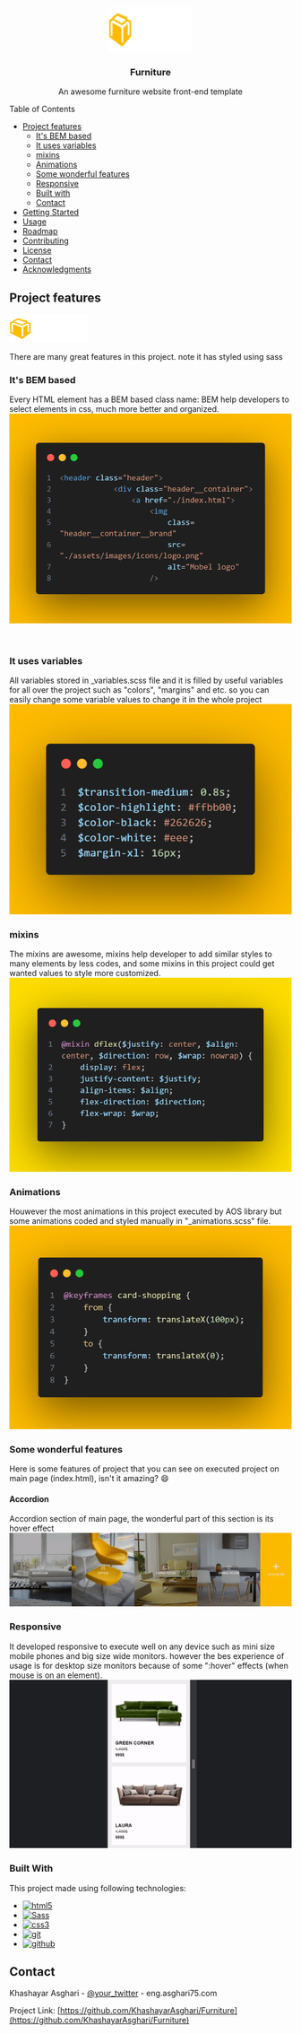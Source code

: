 <!-- PROJECT LOGO -->
<br />
<div align="center">
  <a href="https://github.com/KhashayarAsghari/Furniture">
    <img src="./assets/images/icons/logo.png" alt="Logo" width="150" height="80">
  </a>

  <h3 align="center">Furniture</h3>

  <p align="center">
    An awesome furniture website front-end template
    <br />
  </p>


</div>
  <summary>Table of Contents</summary>
  <ul>
    <li>
      <a href="#Project-features">Project features</a>
      <ul>
        <li>
            <a href="#its-bem-based">It's BEM based</a>
        </li>
        <li>
            <a href="#it-uses-variables">It uses variables</a>
        </li>
        <li>
            <a href="#mixins">mixins</a>
        </li>
        <li>
            <a href="#animations">Animations</a>
        </li>
        <li>
            <a href="#some-wonderful-features">Some wonderful features</a>
        </li>
        <li>
            <a href="#responsive">Responsive</a>
        </li>
        <li>
            <a href="#built-with">Built with</a>
        </li>
        <li>
            <a href="#contact">Contact</a>
        </li>
      </ul>
    </li>
    <li>
      <a href="#getting-started">Getting Started</a>
    </li>
    <li><a href="#usage">Usage</a></li>
    <li><a href="#roadmap">Roadmap</a></li>
    <li><a href="#contributing">Contributing</a></li>
    <li><a href="#license">License</a></li>
    <li><a href="#contact">Contact</a></li>
    <li><a href="#acknowledgments">Acknowledgments</a></li>
  </ul>
</details>



<!-- ABOUT THE PROJECT -->
## Project features

![Furniture Screen Shot](./assets/images/icons/logo.png)

There are many great features in this project.
note it has styled using sass

### It's BEM based
Every HTML element has a BEM based class name: 
BEM help developers to select elements in css, much more better and organized.
<br />
![BEM Screen Shot](./assets/images/shots/BEM.png)


<br />

### It uses variables
All variables stored in _variables.scss file and it is filled by useful variables for all over the project such as "colors", "margins" and etc. so you can easily change some variable values to change it in the whole project
<br />
![variables Screen Shot](./assets/images/shots/variables.png)
<br />


### mixins
The mixins are awesome, mixins help developer to add similar styles to many elements by less codes, and some mixins in this project could get wanted values to style more customized.
<br />
![mixins Screen Shot](./assets/images/shots/mixins.png)
<br />


### Animations
Houwever the most animations in this project executed by AOS library but some animations coded and styled manually in "_animations.scss" file.
<br />
![animations Screen Shot](./assets/images/shots/animation.png)
<br />


### Some wonderful features
Here is some features of project that you can see on executed project on main page (index.html), isn't it amazing? :smile:

#### Accordion
Accordion section of main page, the wonderful part of this section is its hover effect
<br />
![accordion Screen Shot](./assets/images/shots/accordion.gif)
<br />


### Responsive
It developed responsive to execute well on any device such as mini size mobile phones and big size wide monitors. however the bes experience of usage is for desktop size monitors because of some ":hover" effects (when mouse is on an element).
<br />
![responsive Screen Shot](./assets/images/shots/responsive.gif)
<br />

### Built With

This project made using following technologies:

* [![html5][html5]][html5-url]
* [![Sass][Sass]][Sass-url]
* [![css3][css3]][css3-url]
* [![git][git]][git-url]
* [![github][github]][github-url]



<!-- CONTACT -->
## Contact

Khashayar Asghari - [@your_twitter](https://twitter.com/khashayar_asgh) - eng.asghari75.com

Project Link: [https://github.com/KhashayarAsghari/Furniture](https://github.com/KhashayarAsghari/Furniture)




<!-- MARKDOWN LINKS & IMAGES -->
[html5]: https://img.shields.io/badge/html5-E34F26?style=for-the-badge&logo=html5&logoColor=white
[html5-url]: https://www.w3.org/
[Sass]: https://img.shields.io/badge/Sass-CC6699?style=for-the-badge&logo=sass&logoColor=white
[Sass-url]: https://sass-lang.com/
[css3]: https://img.shields.io/badge/css3-35495E?style=for-the-badge&logo=css3&logoColor=white
[css3-url]: https://w3.com/
[git]: https://img.shields.io/badge/git-F05032?style=for-the-badge&logo=git&logoColor=white
[git-url]: https://git-scm.com/
[github]: https://img.shields.io/badge/github-181717?style=for-the-badge&logo=github&logoColor=white
[github-url]: https://github.com/
